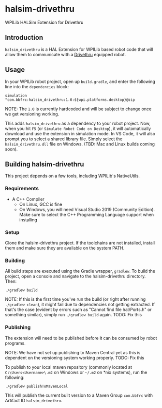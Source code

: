 # halsim-drivethru
WPILib HALSim Extension for Drivethru

## Introduction
`halsim_drivethru` is a HAL Extension for WPILib based robot code that will allow them to communicate with a [Drivethru](https://github.com/bb-frc-workshops/drivethru) equipped robot.

## Usage
In your WPILib robot project, open up `build.gradle`, and enter the following line into the `dependencies` block:

`simulation "com.bbfrc:halsim_drivethru:1.0:${wpi.platforms.desktop}@zip`

NOTE: The `1.0` is currently hardcoded and will be subject to change once we get versioning working.

This adds `halsim_drivethru` as a dependency to your robot project. Now, when you hit `F5` (or `Simulate Robot Code on Desktop`), it will automatically download and use the extension in simulation mode. In VS Code, it will also prompt you to select a shared library file. Simply select the `halsim_drivethru.dll` file on Windows. (TBD: Mac and Linux builds coming soon).

## Building halsim-drivethru
This project depends on a few tools, including WPILib's NativeUtils. 

### Requirements
- A C++ Compiler
    - On Linux, GCC is fine
    - On Windows, you will need Visual Studio 2019 (Community Edition). Make sure to select the C++ Programming Language support when installing

### Setup
Clone the halsim-drivethru project. If the toolchains are not installed, install them and make sure they are available on the system PATH.

### Building
All build steps are executed using the Gradle wrapper, `gradlew`. To build the project, open a console and navigate to the halsim-drivethru directory. Then:

`./gradlew build`

NOTE: If this is the first time you've run the build (or right after running `./gradlew clean`), it might fail due to dependencies not getting extracted. If that's the case (evident by errors such as "Cannot find file hal/Ports.h" or something similar), simply run `./gradlew build` again. TODO: Fix this

### Publishing
The extension will need to be published before it can be consumed by robot programs. 

NOTE: We have not set up publishing to Maven Central yet as this is dependent on the versioning system working properly. TODO: Fix this

To publish to your local maven repository (commonly located at `C:\Users<Username>\.m2` on Windows or `~/.m2` on *nix systems), run the following:

`./gradlew publishToMavenLocal`

This will publish the current built version to a Maven Group `com.bbfrc` with Artifact ID `halsim_drivethru`.